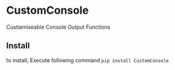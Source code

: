 # CustomConsole

Custiamiseable Console Output Functions

## Install

to install, Execute following command
```pip install CustomConsole```
